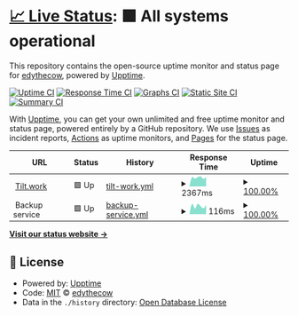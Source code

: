 # [📈 Live Status](https://status.tilt.work): <!--live status--> **🟩 All systems operational**

This repository contains the open-source uptime monitor and status page for [edythecow](https://keybase.io/edy), powered by [Upptime](https://github.com/upptime/upptime).

[![Uptime CI](https://github.com/edythecow/status.tilt.work/workflows/Uptime%20CI/badge.svg)](https://github.com/edythecow/status.tilt.work/actions?query=workflow%3A%22Uptime+CI%22)
[![Response Time CI](https://github.com/edythecow/status.tilt.work/workflows/Response%20Time%20CI/badge.svg)](https://github.com/edythecow/status.tilt.work/actions?query=workflow%3A%22Response+Time+CI%22)
[![Graphs CI](https://github.com/edythecow/status.tilt.work/workflows/Graphs%20CI/badge.svg)](https://github.com/edythecow/status.tilt.work/actions?query=workflow%3A%22Graphs+CI%22)
[![Static Site CI](https://github.com/edythecow/status.tilt.work/workflows/Static%20Site%20CI/badge.svg)](https://github.com/edythecow/status.tilt.work/actions?query=workflow%3A%22Static+Site+CI%22)
[![Summary CI](https://github.com/edythecow/status.tilt.work/workflows/Summary%20CI/badge.svg)](https://github.com/edythecow/status.tilt.work/actions?query=workflow%3A%22Summary+CI%22)

With [Upptime](https://upptime.js.org), you can get your own unlimited and free uptime monitor and status page, powered entirely by a GitHub repository. We use [Issues](https://github.com/edythecow/status.tilt.work/issues) as incident reports, [Actions](https://github.com/edythecow/status.tilt.work/actions) as uptime monitors, and [Pages](https://status.tilt.work) for the status page.

<!--start: status pages-->
<!-- This summary is generated by Upptime (https://github.com/upptime/upptime) -->
<!-- Do not edit this manually, your changes will be overwritten -->
<!-- prettier-ignore -->
| URL | Status | History | Response Time | Uptime |
| --- | ------ | ------- | ------------- | ------ |
| <img alt="" src="https://icons.duckduckgo.com/ip3/tilt.work.ico" height="13"> [Tilt.work](https://tilt.work) | 🟩 Up | [tilt-work.yml](https://github.com/EdyTheCow/tilt-status/commits/HEAD/history/tilt-work.yml) | <details><summary><img alt="Response time graph" src="./graphs/tilt-work/response-time-week.png" height="20"> 2367ms</summary><br><a href="https://status.tilt.work/history/tilt-work"><img alt="Response time 3689" src="https://img.shields.io/endpoint?url=https%3A%2F%2Fraw.githubusercontent.com%2FEdyTheCow%2Ftilt-status%2FHEAD%2Fapi%2Ftilt-work%2Fresponse-time.json"></a><br><a href="https://status.tilt.work/history/tilt-work"><img alt="24-hour response time 2462" src="https://img.shields.io/endpoint?url=https%3A%2F%2Fraw.githubusercontent.com%2FEdyTheCow%2Ftilt-status%2FHEAD%2Fapi%2Ftilt-work%2Fresponse-time-day.json"></a><br><a href="https://status.tilt.work/history/tilt-work"><img alt="7-day response time 2367" src="https://img.shields.io/endpoint?url=https%3A%2F%2Fraw.githubusercontent.com%2FEdyTheCow%2Ftilt-status%2FHEAD%2Fapi%2Ftilt-work%2Fresponse-time-week.json"></a><br><a href="https://status.tilt.work/history/tilt-work"><img alt="30-day response time 3689" src="https://img.shields.io/endpoint?url=https%3A%2F%2Fraw.githubusercontent.com%2FEdyTheCow%2Ftilt-status%2FHEAD%2Fapi%2Ftilt-work%2Fresponse-time-month.json"></a><br><a href="https://status.tilt.work/history/tilt-work"><img alt="1-year response time 3689" src="https://img.shields.io/endpoint?url=https%3A%2F%2Fraw.githubusercontent.com%2FEdyTheCow%2Ftilt-status%2FHEAD%2Fapi%2Ftilt-work%2Fresponse-time-year.json"></a></details> | <details><summary><a href="https://status.tilt.work/history/tilt-work">100.00%</a></summary><a href="https://status.tilt.work/history/tilt-work"><img alt="All-time uptime 99.46%" src="https://img.shields.io/endpoint?url=https%3A%2F%2Fraw.githubusercontent.com%2FEdyTheCow%2Ftilt-status%2FHEAD%2Fapi%2Ftilt-work%2Fuptime.json"></a><br><a href="https://status.tilt.work/history/tilt-work"><img alt="24-hour uptime 100.00%" src="https://img.shields.io/endpoint?url=https%3A%2F%2Fraw.githubusercontent.com%2FEdyTheCow%2Ftilt-status%2FHEAD%2Fapi%2Ftilt-work%2Fuptime-day.json"></a><br><a href="https://status.tilt.work/history/tilt-work"><img alt="7-day uptime 100.00%" src="https://img.shields.io/endpoint?url=https%3A%2F%2Fraw.githubusercontent.com%2FEdyTheCow%2Ftilt-status%2FHEAD%2Fapi%2Ftilt-work%2Fuptime-week.json"></a><br><a href="https://status.tilt.work/history/tilt-work"><img alt="30-day uptime 99.46%" src="https://img.shields.io/endpoint?url=https%3A%2F%2Fraw.githubusercontent.com%2FEdyTheCow%2Ftilt-status%2FHEAD%2Fapi%2Ftilt-work%2Fuptime-month.json"></a><br><a href="https://status.tilt.work/history/tilt-work"><img alt="1-year uptime 99.46%" src="https://img.shields.io/endpoint?url=https%3A%2F%2Fraw.githubusercontent.com%2FEdyTheCow%2Ftilt-status%2FHEAD%2Fapi%2Ftilt-work%2Fuptime-year.json"></a></details>
| <img alt="" src="https://icons.duckduckgo.com/ip3/null.ico" height="13"> Backup service | 🟩 Up | [backup-service.yml](https://github.com/EdyTheCow/tilt-status/commits/HEAD/history/backup-service.yml) | <details><summary><img alt="Response time graph" src="./graphs/backup-service/response-time-week.png" height="20"> 116ms</summary><br><a href="https://status.tilt.work/history/backup-service"><img alt="Response time 108" src="https://img.shields.io/endpoint?url=https%3A%2F%2Fraw.githubusercontent.com%2FEdyTheCow%2Ftilt-status%2FHEAD%2Fapi%2Fbackup-service%2Fresponse-time.json"></a><br><a href="https://status.tilt.work/history/backup-service"><img alt="24-hour response time 129" src="https://img.shields.io/endpoint?url=https%3A%2F%2Fraw.githubusercontent.com%2FEdyTheCow%2Ftilt-status%2FHEAD%2Fapi%2Fbackup-service%2Fresponse-time-day.json"></a><br><a href="https://status.tilt.work/history/backup-service"><img alt="7-day response time 116" src="https://img.shields.io/endpoint?url=https%3A%2F%2Fraw.githubusercontent.com%2FEdyTheCow%2Ftilt-status%2FHEAD%2Fapi%2Fbackup-service%2Fresponse-time-week.json"></a><br><a href="https://status.tilt.work/history/backup-service"><img alt="30-day response time 108" src="https://img.shields.io/endpoint?url=https%3A%2F%2Fraw.githubusercontent.com%2FEdyTheCow%2Ftilt-status%2FHEAD%2Fapi%2Fbackup-service%2Fresponse-time-month.json"></a><br><a href="https://status.tilt.work/history/backup-service"><img alt="1-year response time 108" src="https://img.shields.io/endpoint?url=https%3A%2F%2Fraw.githubusercontent.com%2FEdyTheCow%2Ftilt-status%2FHEAD%2Fapi%2Fbackup-service%2Fresponse-time-year.json"></a></details> | <details><summary><a href="https://status.tilt.work/history/backup-service">100.00%</a></summary><a href="https://status.tilt.work/history/backup-service"><img alt="All-time uptime 100.00%" src="https://img.shields.io/endpoint?url=https%3A%2F%2Fraw.githubusercontent.com%2FEdyTheCow%2Ftilt-status%2FHEAD%2Fapi%2Fbackup-service%2Fuptime.json"></a><br><a href="https://status.tilt.work/history/backup-service"><img alt="24-hour uptime 100.00%" src="https://img.shields.io/endpoint?url=https%3A%2F%2Fraw.githubusercontent.com%2FEdyTheCow%2Ftilt-status%2FHEAD%2Fapi%2Fbackup-service%2Fuptime-day.json"></a><br><a href="https://status.tilt.work/history/backup-service"><img alt="7-day uptime 100.00%" src="https://img.shields.io/endpoint?url=https%3A%2F%2Fraw.githubusercontent.com%2FEdyTheCow%2Ftilt-status%2FHEAD%2Fapi%2Fbackup-service%2Fuptime-week.json"></a><br><a href="https://status.tilt.work/history/backup-service"><img alt="30-day uptime 100.00%" src="https://img.shields.io/endpoint?url=https%3A%2F%2Fraw.githubusercontent.com%2FEdyTheCow%2Ftilt-status%2FHEAD%2Fapi%2Fbackup-service%2Fuptime-month.json"></a><br><a href="https://status.tilt.work/history/backup-service"><img alt="1-year uptime 100.00%" src="https://img.shields.io/endpoint?url=https%3A%2F%2Fraw.githubusercontent.com%2FEdyTheCow%2Ftilt-status%2FHEAD%2Fapi%2Fbackup-service%2Fuptime-year.json"></a></details>

<!--end: status pages-->

[**Visit our status website →**](https://status.tilt.work)

## 📄 License

- Powered by: [Upptime](https://github.com/upptime/upptime)
- Code: [MIT](./LICENSE) © [edythecow](https://keybase.io/edy)
- Data in the `./history` directory: [Open Database License](https://opendatacommons.org/licenses/odbl/1-0/)
